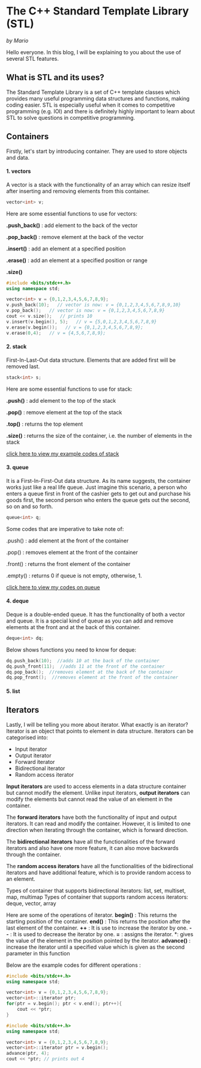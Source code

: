 # The C++ Standard Template Library (STL) 
*by Mario*

Hello everyone. In this blog, I will be explaining to you about the use of several STL features.

## What is STL and its uses?
The Standard Template Library is a set of C++ template classes which provides many useful programming data structures and functions, making coding easier.
STL is especially useful when it comes to competitive programming (e.g. IOI) and there is definitely highly important to learn about STL  to solve questions in competitive programming.


## Containers
Firstly, let's start by introducing container. They are used to store objects and data.


#### 1. vectors
A vector is a stack with the functionality of an array which can resize itself after inserting and removing elements from this container.
```c++
vector<int> v;
```

Here are some essential functions to use for vectors:

**.push_back()** : add element to the back of the vector

**.pop_back()** : remove element at the back of the vector

**.insert()** : add an element at a specified position

**.erase()** : add an element at a specified position or range

**.size()**
```c++
#include <bits/stdc++.h>
using namespace std;

vector<int> v = {0,1,2,3,4,5,6,7,8,9};
v.push_back(10);   // vector is now: v = {0,1,2,3,4,5,6,7,8,9,10}
v.pop_back();   // vector is now: v = {0,1,2,3,4,5,6,7,8,9}
cout << v.size();   // prints 10
v.insert(v.begin(), 5);   // v = {5,0,1,2,3,4,5,6,7,8,9}
v.erase(v.begin());   // v = {0,1,2,3,4,5,6,7,8,9};
v.erase(0,4);   // v = {4,5,6,7,8,9};
```


#### 2. stack
First-In-Last-Out data structure. Elements that are added first will be removed last. 
```c++
stack<int> s;
```
Here are some essential functions to use for stack:

**.push()** : add element to the top of the stack

**.pop()** : remove element at the top of the stack

**.top()** : returns the top element

**.size()** : returns the size of the container, i.e. the number of elements in the stack

[click here to view my example codes of stack](https://github.com/MarioHanzel/Standard_Table_Library/blob/master/stack.cpp)



#### 3. queue
It is a First-In-First-Out data structure. As its name suggests, the container works just like a real life queue. Just imagine this scenario, a person who enters a queue first in front of the cashier gets to get out and purchase his goods first, the second person who enters the queue gets out the second, so on and so forth.

```c++
queue<int> q;
```
Some codes that are imperative to take note of:

.push() : add element at the front of the container

.pop() : removes element at the front of the container

.front() : returns the front element of the container

.empty() : returns 0 if queue is not empty, otherwise, 1.

[click here to view my codes on queue](https://github.com/MarioHanzel/Standard_Table_Library/blob/master/queue.cpp)



#### 4. deque
Deque is a double-ended queue. It has the functionality of both a vector and queue. It is a special kind of queue as you can add and remove elements at the front and at the back of this container.

```c++
deque<int> dq;
```
Below shows functions you need to know for deque:
```c++
dq.push_back(10);  //adds 10 at the back of the container
dq.push_front(11);  //adds 11 at the front of the container
dq.pop_back();  //removes element at the back of the container
dq.pop_front();  //removes element at the front of the container
```


#### 5. list


## Iterators

Lastly, I will be telling you more about iterator. What exactly is an iterator? Iterator is an object that points to element in data structure. 
Iterators can be categorised into:
 - Input iterator
 - Output iterator
 - Forward iterator
 - Bidirectional iterator
 - Random access iterator
 
**Input iterators** are used to access elements in a data structure container but cannot modify the element. Unlike input iterators, **output iterators** can modify the elements but cannot read the value of an element in the container. 

The **forward iterators** have both the functionality of input and output iterators. It can read and modify the container. However, it is limited to one direction when iterating through the container, which is forward direction.

The **bidirectional iterators** have all the functionalities of the forward iterators and also have one more feature, it can also move backwards through the container.

The **random access iterators** have all the functionalities of the bidirectional iterators and have additional feature, which is to provide random access to an element.


Types of container that supports bidirectional iterators: list, set, multiset, map, multimap
Types of container that supports random access iterators: deque, vector, array


Here are some of the operations of iterator. 
**begin()** : This returns the starting position of the container.
**end()** : This returns the position after the last element of the container.
**++** : It is use to increase the iterator by one.
**- -** : It is used to decrease the iterator by one.
**=** : assigns the iterator.
*: gives the value of the element in the position pointed by the iterator.
**advance()** : increase the iterator until a specified value which is given as the second parameter in this function

Below are the example codes for different operations :
```c++
#include <bits/stdc++.h>
using namespace std;

vector<int> v = {0,1,2,3,4,5,6,7,8,9};
vector<int>::iterator ptr;
for(ptr = v.begin(); ptr < v.end(); ptr++){
    cout << *ptr; 
}
```
```c++
#include <bits/stdc++.h>
using namespace std;

vector<int> v = {0,1,2,3,4,5,6,7,8,9};
vector<int>::iterator ptr = v.begin();
advance(ptr, 4);
cout << *ptr; // prints out 4

```

